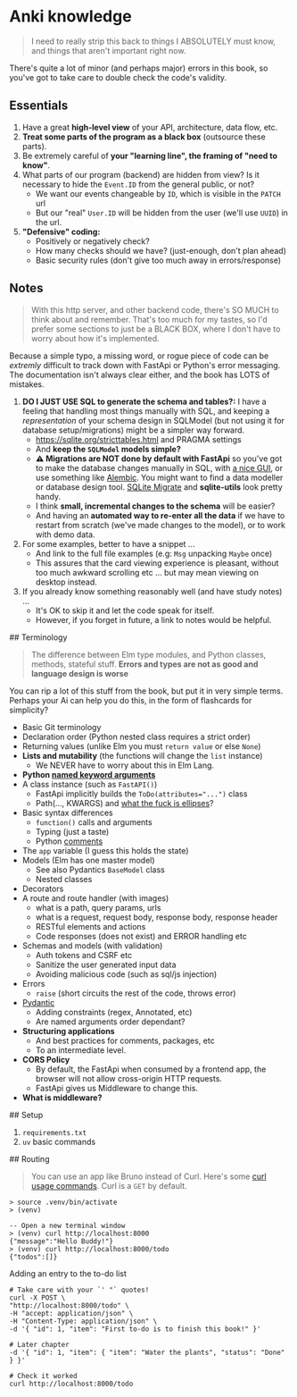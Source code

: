 # Anki knowledge

> I need to really strip this back to things I ABSOLUTELY must know,
> and things that aren't important right now.

There's quite a lot of minor (and perhaps major) errors in this book, so you've got to take care to double check the code's validity.

## Essentials

1. Have a great **high-level view** of your API, architecture, data flow, etc.
2. **Treat some parts of the program as a black box** (outsource these parts).
3. Be extremely careful of **your "learning line", the framing of "need to know"**.
4. What parts of our program (backend) are hidden from view? Is it necessary to
   hide the `Event.ID` from the general public, or not?
    - We want our events changeable by `ID`, which is visible in the `PATCH` url
    - But our "real" `User.ID` will be hidden from the user (we'll use `UUID`)
      in the url.
5. **"Defensive" coding:**
    - Positively or negatively check?
    - How many checks should we have? (just-enough, don't plan ahead)
    - Basic security rules (don't give too much away in errors/response)

## Notes

> With this http server, and other backend code, there's SO MUCH to think about
> and remember. That's too much for my tastes, so I'd prefer some sections to
> just be a BLACK BOX, where I don't have to worry about how it's implemented.

Because a simple typo, a missing word, or rogue piece of code can be _extremly_
difficult to track down with FastApi or Python's error messaging. The documentation
isn't always clear either, and the book has LOTS of mistakes.

1. **DO I JUST USE SQL to generate the schema and tables?:** I have a feeling that handling most things manually with SQL, and keeping a _representation_ of your schema design in SQLModel (but not using it for database setup/migrations) might be a simpler way forward.
    - https://sqlite.org/stricttables.html and PRAGMA settings
    - And **keep the `SQLModel` models simple?**
    - **⚠️ Migrations are NOT done by default with FastApi** so you've got to make the database changes manually in SQL, with [a nice GUI](https://sqlitebrowser.org/), or use something like [Alembic](https://alembic.sqlalchemy.org/en/latest/). You might want to find a data modeller or database design tool. [SQLite Migrate](https://github.com/simonw/sqlite-migrate) and **sqlite-utils** look pretty handy.
    - I think **small, incremental changes to the schema** will be easier?
    - And having an **automated way to re-enter all the data** if we have to restart from scratch (we've made changes to the model), or to work with demo data.
2. For some examples, better to have a snippet ...
    - And link to the full file examples (e.g: `Msg` unpacking `Maybe` once)
    - This assures that the card viewing experience is pleasant, without too much awkward scrolling etc ... but may mean viewing on desktop instead.
2. If you already know something reasonably well (and have study notes) ...
    - It's OK to skip it and let the code speak for itself.
    - However, if you forget in future, a link to notes would be helpful.


## Terminology

> The difference between Elm type modules,
> and Python classes, methods, stateful stuff.
> **Errors and types are not as good and language design is worse**

You can rip a lot of this stuff from the book, but put it in very simple terms. Perhaps your Ai can help you do this, in the form of flashcards for simplicity?

- Basic Git terminology
- Declaration order (Python nested class requires a strict order)
- Returning values (unlike Elm you must `return value` or else `None`)
- **Lists and mutability** (the functions will change the `list` instance)
    - We NEVER have to worry about this in Elm Lang.
- **Python [named keyword arguments](https://treyhunner.com/2018/04/keyword-arguments-in-python/)**
- A class instance (such as `FastAPI()`)
    - FastApi implicitly builds the `ToDo(attributes="...")` class
    - Path(..., KWARGS) and [what the fuck is ellipses](https://tinyurl.com/pydantic-wtf-is-elipsis)?
- Basic syntax differences
    - `function()` calls and arguments
    - Typing (just a taste)
    - Python [comments](https://realpython.com/python-comments-guide/)
- The `app` variable (I guess this holds the state)
- Models (Elm has one master model)
    - See also Pydantics `BaseModel` class
    - Nested classes
- Decorators
- A route and route handler (with images)
    - what is a path, query params, urls
    - what is a request, request body, response body, response header
    - RESTful elements and actions
    - Code responses (does not exist) and ERROR handling etc
- Schemas and models (with validation)
    - Auth tokens and CSRF etc
    - Sanitize the user generated input data
    - Avoiding malicious code (such as sql/js injection)
- Errors
    - `raise` (short circuits the rest of the code, throws error)
- [Pydantic](https://medium.com/@marcnealer/a-practical-guide-to-using-pydantic-8aafa7feebf6)
    - Adding constraints (regex, Annotated, etc)
    - Are named arguments order dependant?
- **Structuring applications**
    - And best practices for comments, packages, etc
    - To an intermediate level.
- **CORS Policy**
    - By default, the FastApi when consumed by a frontend app, the browser will not allow cross-origin HTTP requests.
    - FastApi gives us Middleware to change this.
- **What is middleware?**


## Setup

1. `requirements.txt`
2. `uv` basic commands

## Routing

> You can use an app like Bruno instead of Curl.
> Here's some [curl usage commands](https://gist.github.com/subfuzion/08c5d85437d5d4f00e58#curl-usage).
> Curl is a `GET` by default.

```terminal
> source .venv/bin/activate
> (venv)

-- Open a new terminal window
> (venv) curl http://localhost:8000
{"message":"Hello Buddy!"}
> (venv) curl http://localhost:8000/todo
{"todos":[]}
```

Adding an entry to the to-do list

```terminal
# Take care with your `' "` quotes!
curl -X POST \
"http://localhost:8000/todo" \
-H "accept: application/json" \
-H "Content-Type: application/json" \
-d '{ "id": 1, "item": "First to-do is to finish this book!" }'

# Later chapter
-d '{ "id": 1, "item": { "item": "Water the plants", "status": "Done" } }'

# Check it worked
curl http://localhost:8000/todo
``` 

